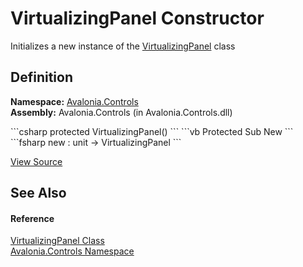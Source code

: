 # VirtualizingPanel Constructor


Initializes a new instance of the <a href="T_Avalonia_Controls_VirtualizingPanel">VirtualizingPanel</a> class



## Definition
**Namespace:** <a href="N_Avalonia_Controls">Avalonia.Controls</a>  
**Assembly:** Avalonia.Controls (in Avalonia.Controls.dll)

<Tabs groupId="api-code-preview">
<TabItem value="csharp" label="C#">
```csharp
protected VirtualizingPanel()
```
</TabItem>
<TabItem value="vb" label="VB">
```vb
Protected Sub New
```
</TabItem>
<TabItem value="fsharp" label="F#">
```fsharp
new : unit -> VirtualizingPanel
```
</TabItem>
</Tabs>



<a href="https://github.com/AvaloniaUI/Avalonia/tree/master/src/Avalonia.Controls/VirtualizingPanel.cs" title="View the source code">View Source</a>



## See Also


#### Reference
<a href="T_Avalonia_Controls_VirtualizingPanel">VirtualizingPanel Class</a>  
<a href="N_Avalonia_Controls">Avalonia.Controls Namespace</a>  

